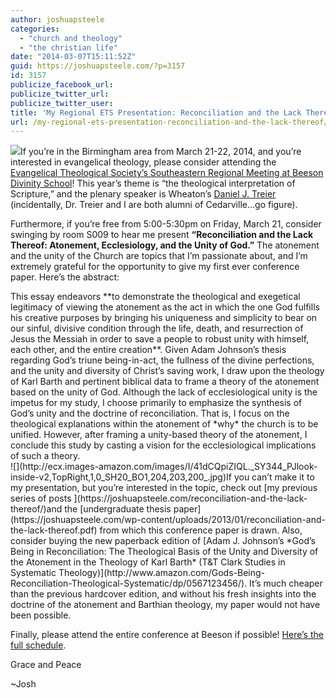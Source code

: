 ```yaml
---
author: joshuapsteele
categories:
  - "church and theology"
  - "the christian life"
date: "2014-03-07T15:11:52Z"
guid: https://joshuapsteele.com/?p=3157
id: 3157
publicize_facebook_url:
publicize_twitter_url:
publicize_twitter_user:
title: 'My Regional ETS Presentation: Reconciliation and the Lack Thereof'
url: /my-regional-ets-presentation-reconciliation-and-the-lack-thereof/
---
```


![](http://www.beesondivinity.com/assets/1346/11_cs070900557.jpg)If you’re in the Birmingham area from March 21-22, 2014, and you’re interested in evangelical theology, please consider attending the [Evangelical Theological Society’s Southeastern Regional Meeting at Beeson Divinity School](http://www.beesondivinity.com/ets)! This year’s theme is “the theological interpretation of Scripture,” and the plenary speaker is Wheaton’s [Daniel J. Treier](http://www.wheaton.edu/Academics/Faculty/T/Daniel-Treier) (incidentally, Dr. Treier and I are both alumni of Cedarville…go figure).

Furthermore, if you’re free from 5:00-5:30pm on Friday, March 21, consider swinging by room S009 to hear me present **“Reconciliation and the Lack Thereof: Atonement, Ecclesiology, and the Unity of God.”** The atonement and the unity of the Church are topics that I’m passionate about, and I’m extremely grateful for the opportunity to give my first ever conference paper. Here’s the abstract:

<div>This essay endeavors **to demonstrate the theological and exegetical legitimacy of viewing the atonement as the act in which the one God fulfills his creative purposes by bringing his uniqueness and simplicity to bear on our sinful, divisive condition through the life, death, and resurrection of Jesus the Messiah in order to save a people to robust unity with himself, each other, and the entire creation**. Given Adam Johnson’s thesis regarding God’s triune being-in-act, the fullness of the divine perfections, and the unity and diversity of Christ’s saving work, I draw upon the theology of Karl Barth and pertinent biblical data to frame a theory of the atonement based on the unity of God. Although the lack of ecclesiological unity is the impetus for my study, I choose primarily to emphasize the synthesis of God’s unity and the doctrine of reconciliation. That is, I focus on the theological explanations within the atonement of *why* the church is to be unified. However, after framing a unity-based theory of the atonement, I conclude this study by casting a vision for the ecclesiological implications of such a theory.

</div>![](http://ecx.images-amazon.com/images/I/41dCQpiZIQL._SY344_PJlook-inside-v2,TopRight,1,0_SH20_BO1,204,203,200_.jpg)If you can’t make it to my presentation, but you’re interested in the topic, check out [my previous series of posts ](https://joshuapsteele.com/reconciliation-and-the-lack-thereof/)and the [undergraduate thesis paper](https://joshuapsteele.com/wp-content/uploads/2013/01/reconciliation-and-the-lack-thereof.pdf) from which this conference paper is drawn. Also, consider buying the new paperback edition of [Adam J. Johnson’s *God’s Being in Reconciliation: The Theological Basis of the Unity and Diversity of the Atonement in the Theology of Karl Barth* (T&amp;T Clark Studies in Systematic Theology)](http://www.amazon.com/Gods-Being-Reconciliation-Theological-Systematic/dp/0567123456/). It’s much cheaper than the previous hardcover edition, and without his fresh insights into the doctrine of the atonement and Barthian theology, my paper would not have been possible.

Finally, please attend the entire conference at Beeson if possible! [Here’s the full schedule](http://www.beesondivinity.com/assets/1346/ets_southeast_2014_schedule_1_page.pdf).

Grace and Peace

~Josh